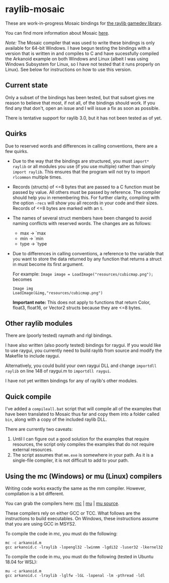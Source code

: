 # raylib-mosaic

These are work-in-progress Mosaic bindings for [the raylib gamedev library](https://github.com/raysan5/raylib).

You can find more information about Mosaic [here](https://github.com/sal55/langs/blob/master/Mosaic/readme.md).

*Note:* The Mosaic compiler that was used to write these bindings is only available for 64-bit Windows. I have begun testing the bindings with a version that is written in and compiles to C and have sucessfully compiled the Arkanoid example on both Windows and Linux (albeit I was using Windows Subsystem for Linux, so I have not tested that it runs properly on Linux). See below for instructions on how to use this version.

## Current state

Only a subset of the bindings has been tested, but that subset gives me reason to believe that most, if not all, of the bindings should work. If you find any that don't, open an issue and I will issue a fix as soon as possible.

There is tentative support for raylib 3.0, but it has not been tested as of yet.

## Quirks

Due to reserved words and differences in calling conventions, there are a few quirks.

* Due to the way that the bindings are structured, you must `import* raylib` or all modules you use (if you use multiple) rather than simply `import raylib`. This ensures that the program will not try to import `rlcommon` multiple times.

* Records (structs) of <=8 bytes that are passed to a C function must be passed by value. All others must be passed by reference. The compiler should help you in remembering this. For further clarity, compiling with the option `-recs` will show you all records in your code and their sizes. Records of <=8 bytes are marked with an `S`.

* The names of several struct members have been changed to avoid naming conflicts with reserved words. The changes are as follows:
    * max -> `max
    * min -> `min
    * type -> `type

* Due to differences in calling conventions, a reference to the variable that you want to store the data returned by any function that returns a struct in must become its first argument.

  For example:
  `Image image = LoadImage("resources/cubicmap.png");` becomes
  ```
  Image img
  LoadImage(&img,"resources/cubicmap.png")
  ```
  **Important note:** This does not apply to functions that return Color, float3, float16, or Vector2 structs because they are <=8 bytes.

## Other raylib modules

There are (poorly tested) raymath and rlgl bindings.

I have also written (also poorly tested) bindings for raygui. If you would like to use raygui, you currently need to build raylib from source and modify the Makefile to include raygui.

Alternatively, you could build your own raygui DLL and change `importdll raylib` on line 148 of raygui.m to `importdll raygui`.

I have not yet written bindings for any of raylib's other modules.

## Quick compile

I've added a `compileall.bat` script that will compile all of the examples that have been translated to Mosaic thus far and copy them into a folder called `bin`, along with a copy of the included raylib DLL.

There are currently two caveats:

  1. Until I can figure out a good solution for the examples that require resources, the script only compiles the examples that do not require external resources.
  2. The script assumes that `mm.exe` is somewhere in your path. As it is a single-file compiler, it is not difficult to add to your path.

## Using the mc (Windows) or mu (Linux) compilers

Writing code works exactly the same as the mm compiler. However, compilation is a bit different.

You can grab the compilers here: [mc](http://www.bcas.freeuk.com/mc.exe) | [mu](http://www.bcas.freeuk.com/mu.exe) | [mu source](https://github.com/sal55/langs/blob/master/mu64.c).

These compilers rely on either GCC or TCC. What follows are the instructions to build executables. On Windows, these instructions assume that you are using GCC in MSYS2.

To compile the code in mc, you must do the following:

```
mc -c arkanoid.m
gcc arkanoid.c -lraylib -lopengl32 -lwinmm -lgdi32 -luser32 -lkernel32
```

To compile the code in mu, you must do the following (tested in Ubuntu 18.04 for WSL):

```
mu -c arkanoid.m
gcc arkanoid.c -lraylib -lglfw -lGL -lopenal -lm -pthread -ldl
```